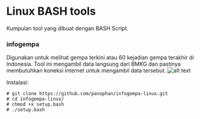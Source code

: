 # Linux BASH tools
Kumpulan tool yang dibuat dengan BASH Script.

### infogempa
Digunakan untuk melihat gempa terkini atau 60 kejadian gempa terakhir di Indonesia. Tool ini mengambil data langsung dari BMKG dan pastinya membutuhkan koneksi internet untuk mengambil data tersebut.
![alt text](https://i.postimg.cc/Hn8NfHZz/Selection-685.png)

Instalasi:
```
# git clone https://github.com/panophan/infogempa-linux.git
# cd infogempa-linux/
# chmod +x setup.bash
# ./setup.bash
```
